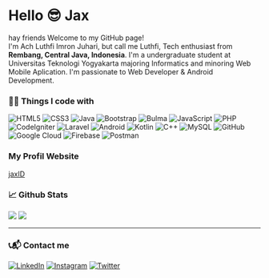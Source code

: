 <h1>Hello 😎 Jax</h1>
<p>hay friends Welcome to my GitHub page! </br> I'm Ach Luthfi Imron Juhari, but call me Luthfi, Tech enthusiast from <b>Rembang, Central Java, Indonesia</b>. I'm a undergraduate student at Universitas Teknologi Yogyakarta majoring Informatics and minoring Web Mobile Aplication. I'm passionate to Web Developer & Android Development.</p>

<h3>👨‍💻 Things I code with</h3>
<p>
  <img alt="HTML5" src="https://img.shields.io/badge/html5-%23E34F26.svg?style=flat&logo=html5&logoColor=white"/>
  <img alt="CSS3" src="https://img.shields.io/badge/css3-%231572B6.svg?style=flat&logo=css3&logoColor=white"/>
  <img alt="Java" src="https://img.shields.io/badge/Java-ED8B00.svg?style=flat&logo=java&logoColor=white"/>
  <img alt="Bootstrap" src="https://img.shields.io/badge/bootstrap-%23563D7C.svg?style=flat&logo=bootstrap&logoColor=white"/>
  <img alt="Bulma" src="https://img.shields.io/badge/bulma-777BB4.svg?style=flat&logo=bulma&logoColor=white"/>
  <img alt="JavaScript" src="https://img.shields.io/badge/javascript-%23323330.svg?style=flat&logo=javascript&logoColor=%23F7DF1E"/>
  <img alt="PHP" src="https://img.shields.io/badge/PHP-777BB4.svg?style=flat&logo=php&logoColor=white"/>
  <img alt="CodeIgniter" src="https://img.shields.io/badge/codeigniter-777BB4.svg?style=flat&logo=codeigniter&logoColor=orange"/>
  <img alt="Laravel" src="https://img.shields.io/badge/laravel-%2300599C.svg?style=flat&logo=laravel&logoColor=red"/>
  <img alt="Android" src="https://img.shields.io/badge/Android-3DDC84.svg?style=flat&logo=android&logoColor=white" />
  <img alt="Kotlin" src="https://img.shields.io/badge/Kotlin-0095D5.svg?style=flat&logo=kotlin&logoColor=white" />
  <img alt="C++" src="https://img.shields.io/badge/c++-%2300599C.svg?style=flat&logo=c%2B%2B&logoColor=white"/>
  <img alt="MySQL" src="https://img.shields.io/badge/mysql-%2300f.svg?style=flat&logo=mysql&logoColor=white"/>
  <img alt="GitHub" src="https://img.shields.io/badge/github-%23121011.svg?style=flat&logo=github&logoColor=white"/>
  <img alt="Google Cloud" src="https://img.shields.io/badge/GoogleCloud-%234285F4.svg?style=flat&logo=google-cloud&logoColor=yellow"/>
  <img alt="Firebase" src="https://img.shields.io/badge/firebase-%23039BE5.svg?style=flat&logo=firebase"/>
  <img alt="Postman" src="https://img.shields.io/badge/Postman-FF6C37?style=flat&logo=postman&logoColor=white" />
</p>

<h3> My Profil Website</h3>
<a href="https://jaxid.site" target="_blank"> jaxID</a>


<p align="center">
  <h3>📈 Github Stats</h3>
  <img src="https://github-readme-streak-stats.herokuapp.com/?user=LuthfiAjax&theme=monokai&langs_count=12"/>
  <img src="https://github-readme-stats.vercel.app/api/top-langs/?username=LuthfiAjax&layout=compact&theme=monokai&langs_count=12"/><br />
  </p>



------------

<h3>📞📬 Contact me</h3>
<p>
  <a href="https://www.linkedin.com/in/ach-luthfi-imron-juhari-567408242/"><img alt="LinkedIn" src="https://img.shields.io/badge/linkedin-%230077B5.svg?style=for-the-badge&logo=linkedin&logoColor=white"/></a>
  <a href="https://www.instagram.com/luthfi.imron/"><img alt="Instagram" src="https://img.shields.io/badge/instagram-%23E4405F.svg?style=for-the-badge&logo=Instagram&logoColor=white"/></a>
  <a href="https://twitter.com/se_sambat"><img alt="Twitter" src="https://img.shields.io/badge/twitter-%230077B5.svg?style=for-the-badge&logo=Twitter&logoColor=white"/></a>
</p>
